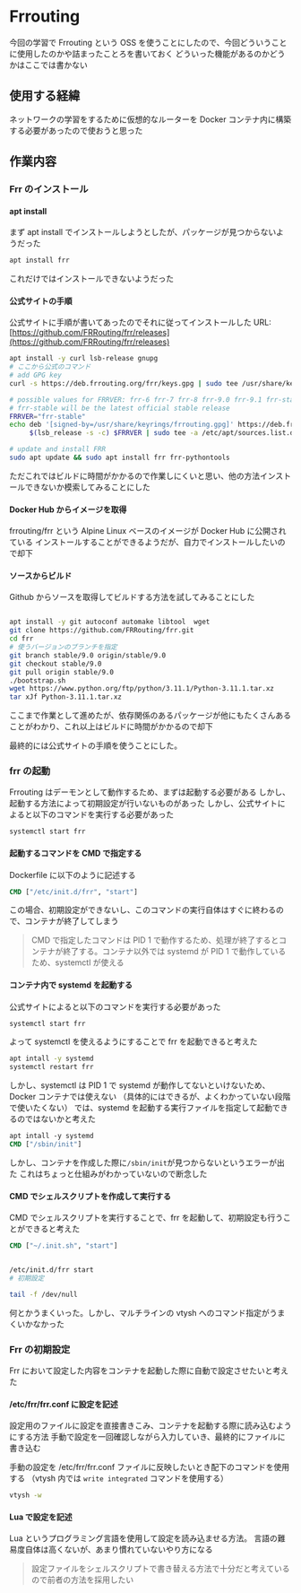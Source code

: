# Frrouting

今回の学習で Frrouting という OSS を使うことにしたので、今回どういうことに使用したのかや詰まったことろを書いておく
どういった機能があるのかどうかはここでは書かない

## 使用する経緯

ネットワークの学習をするために仮想的なルーターを Docker コンテナ内に構築する必要があったので使おうと思った

## 作業内容

### Frr のインストール

#### apt install

まず apt install でインストールしようとしたが、パッケージが見つからないようだった

```bash
apt install frr
```

これだけではインストールできないようだった

#### 公式サイトの手順

公式サイトに手順が書いてあったのでそれに従ってインストールした
URL: [https://github.com/FRRouting/frr/releases](https://github.com/FRRouting/frr/releases)

```bash
apt install -y curl lsb-release gnupg
# ここから公式のコマンド
# add GPG key
curl -s https://deb.frrouting.org/frr/keys.gpg | sudo tee /usr/share/keyrings/frrouting.gpg > /dev/null

# possible values for FRRVER: frr-6 frr-7 frr-8 frr-9.0 frr-9.1 frr-stable
# frr-stable will be the latest official stable release
FRRVER="frr-stable"
echo deb '[signed-by=/usr/share/keyrings/frrouting.gpg]' https://deb.frrouting.org/frr \
     $(lsb_release -s -c) $FRRVER | sudo tee -a /etc/apt/sources.list.d/frr.list

# update and install FRR
sudo apt update && sudo apt install frr frr-pythontools
```

ただこれではビルドに時間がかかるので作業しにくいと思い、他の方法インストールできないか模索してみることにした

#### Docker Hub からイメージを取得

frrouting/frr という Alpine Linux ベースのイメージが Docker Hub に公開されている
インストールすることができるようだが、自力でインストールしたいので却下

#### ソースからビルド

Github からソースを取得してビルドする方法を試してみることにした

```bash

apt install -y git autoconf automake libtool  wget
git clone https://github.com/FRRouting/frr.git
cd frr
# 使うバージョンのブランチを指定
git branch stable/9.0 origin/stable/9.0
git checkout stable/9.0
git pull origin stable/9.0
./bootstrap.sh
wget https://www.python.org/ftp/python/3.11.1/Python-3.11.1.tar.xz
tar xJf Python-3.11.1.tar.xz
```

ここまで作業として進めたが、依存関係のあるパッケージが他にもたくさんあることがわかり、これ以上はビルドに時間がかかるので却下

最終的には公式サイトの手順を使うことにした。

### frr の起動

Frrouting はデーモンとして動作するため、まずは起動する必要がある
しかし、起動する方法によって初期設定が行いないものがあった
しかし、公式サイトによると以下のコマンドを実行する必要があった

```bash
systemctl start frr
```

#### 起動するコマンドを CMD で指定する

Dockerfile に以下のように記述する

```Dockerfile
CMD ["/etc/init.d/frr", "start"]
```

この場合、初期設定ができないし、このコマンドの実行自体はすぐに終わるので、コンテナが終了してしまう

> CMD で指定したコマンドは PID 1 で動作するため、処理が終了するとコンテナが終了する。コンテナ以外では systemd が PID 1 で動作しているため、systemctl が使える

#### コンテナ内で systemd を起動する

公式サイトによると以下のコマンドを実行する必要があった

```bash
systemctl start frr
```

よって systemctl を使えるようにすることで frr を起動できると考えた

```Bash
apt intall -y systemd
systemctl restart frr

```

しかし、systemctl は PID 1 で systemd が動作してないといけないため、Docker コンテナでは使えない
（具体的にはできるが、よくわかっていない段階で使いたくない）
では、systemd を起動する実行ファイルを指定して起動できるのではないかと考えた

```Dockerfile
apt intall -y systemd
CMD ["/sbin/init"]

```

しかし、コンテナを作成した際に`/sbin/init`が見つからないというエラーが出た
これはちょっと仕組みがわかっていないので断念した

#### CMD でシェルスクリプトを作成して実行する

CMD でシェルスクリプトを実行することで、frr を起動して、初期設定も行うことができると考えた

```Dockerfile
CMD ["~/.init.sh", "start"]
```

```bash

/etc/init.d/frr start
# 初期設定

tail -f /dev/null
```

何とかうまくいった。しかし、マルチラインの vtysh へのコマンド指定がうまくいかなかった

### Frr の初期設定

Frr において設定した内容をコンテナを起動した際に自動で設定させたいと考えた

#### /etc/frr/frr.conf に設定を記述

設定用のファイルに設定を直接書きこみ、コンテナを起動する際に読み込むようにする方法
手動で設定を一回確認しながら入力していき、最終的にファイルに書き込む

手動の設定を /etc/frr/frr.conf ファイルに反映したいとき配下のコマンドを使用する
（vtysh 内では `write integrated` コマンドを使用する）

```bash
vtysh -w
```

#### Lua で設定を記述

Lua というプログラミング言語を使用して設定を読み込ませる方法。
言語の難易度自体は高くないが、あまり慣れていないやり方になる

> 設定ファイルをシェルスクリプトで書き替える方法で十分だと考えているので前者の方法を採用したい
